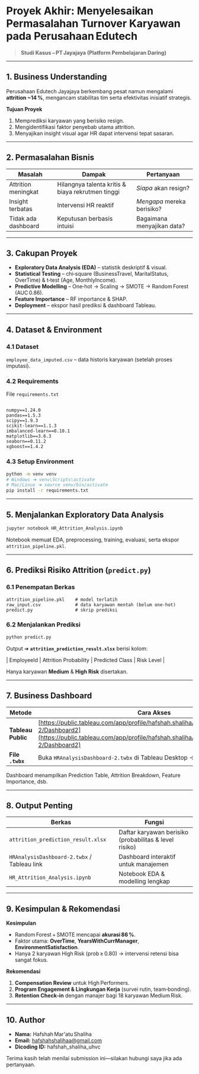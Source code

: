 # Proyek Akhir: Menyelesaikan Permasalahan Turnover Karyawan pada Perusahaan Edutech  
> **Studi Kasus – PT Jayajaya (Platform Pembelajaran Daring)**

---

## 1. Business Understanding  
Perusahaan Edutech Jayajaya berkembang pesat namun mengalami **attrition ~14 %**, mengancam stabilitas tim serta efektivitas inisiatif strategis.

**Tujuan Proyek**  

1. Memprediksi karyawan yang berisiko resign.  
2. Mengidentifikasi faktor penyebab utama attrition.  
3. Menyajikan insight visual agar HR dapat intervensi tepat sasaran.

---

## 2. Permasalahan Bisnis  
| Masalah | Dampak | Pertanyaan |
|---------|--------|-----------|
| Attrition meningkat | Hilangnya talenta kritis & biaya rekrutmen tinggi | *Siapa* akan resign? |
| Insight terbatas | Intervensi HR reaktif | *Mengapa* mereka berisiko? |
| Tidak ada dashboard | Keputusan berbasis intuisi | Bagaimana menyajikan data? |

---

## 3. Cakupan Proyek  
- **Exploratory Data Analysis (EDA)** – statistik deskriptif & visual.  
- **Statistical Testing** – chi‑square (BusinessTravel, MaritalStatus, OverTime) & t‑test (Age, MonthlyIncome).  
- **Predictive Modelling** – One‑hot → Scaling → SMOTE → Random Forest (AUC 0.86).  
- **Feature Importance** – RF importance & SHAP.  
- **Deployment** – ekspor hasil prediksi & dashboard Tableau.

---

## 4. Dataset & Environment  

### 4.1 Dataset  
`employee_data_imputed.csv` – data historis karyawan (setelah proses imputasi).

### 4.2 Requirements  
File `requirements.txt`  


```

numpy==1.24.0
pandas==1.5.3
scipy==1.9.3
scikit-learn==1.1.3
imbalanced-learn==0.10.1
matplotlib==3.6.3
seaborn==0.11.2
xgboost==1.4.2

````

### 4.3 Setup Environment  

```bash
python -m venv venv
# Windows ➜ venv\Scripts\activate
# Mac/Linux ➜ source venv/bin/activate
pip install -r requirements.txt
````

---

## 5. Menjalankan Exploratory Data Analysis

```bash
jupyter notebook HR_Attrition_Analysis.ipynb
```

Notebook memuat EDA, preprocessing, training, evaluasi, serta ekspor `attrition_pipeline.pkl`.

---

## 6. Prediksi Risiko Attrition (`predict.py`)

### 6.1 Penempatan Berkas

```
attrition_pipeline.pkl    # model terlatih
raw_input.csv             # data karyawan mentah (belum one‑hot)
predict.py                # skrip prediksi
```

### 6.2 Menjalankan Prediksi

```bash
python predict.py
```

Output ➜ **`attrition_prediction_result.xlsx`** berisi kolom:

\| EmployeeId | Attrition Probability | Predicted Class | Risk Level |

Hanya karyawan **Medium** & **High Risk** disertakan.

---

## 7. Business Dashboard

| Metode             | Cara Akses                                                                                                                                                                                 |
| ------------------ | ------------------------------------------------------------------------------------------------------------------------------------------------------------------------------------------ |
| **Tableau Public** | [https://public.tableau.com/app/profile/hafshah.shaliha/viz/HRAnalysisDashboard-2/Dashboard2](https://public.tableau.com/app/profile/hafshah.shaliha/viz/HRAnalysisDashboard-2/Dashboard2) |
| **File `.twbx`**   | Buka `HRAnalysisDashboard-2.twbx` di Tableau Desktop → Dashboard 2                                                                                                                         |

Dashboard menampilkan Prediction Table, Attrition Breakdown, Feature Importance, dsb.

---

## 8. Output Penting

| Berkas                                      | Fungsi                                                 |
| ------------------------------------------- | ------------------------------------------------------ |
| `attrition_prediction_result.xlsx`          | Daftar karyawan berisiko (probabilitas & level risiko) |
| `HRAnalysisDashboard-2.twbx` / Tableau link | Dashboard interaktif untuk manajemen                   |
| `HR_Attrition_Analysis.ipynb`               | Notebook EDA & modelling lengkap                       |

---

## 9. Kesimpulan & Rekomendasi

**Kesimpulan**

* Random Forest + SMOTE mencapai **akurasi 86 %**.
* Faktor utama: **OverTime**, **YearsWithCurrManager**, **EnvironmentSatisfaction**.
* Hanya 2 karyawan High Risk (prob ≥ 0.80) → intervensi retensi bisa sangat fokus.

**Rekomendasi**

1. **Compensation Review** untuk High Performers.
2. **Program Engagement & Lingkungan Kerja** (survei rutin, team‑bonding).
3. **Retention Check‑in** dengan manajer bagi 18 karyawan Medium Risk.

---

## 10. Author

* **Nama:** Hafshah Mar'atu Shaliha
* **Email:** [hafshahshalihaa@gmail.com](mailto:hafshahshalihaa@gmail.com)
* **Dicoding ID:** hafshah\_shaliha\_uhvc

Terima kasih telah menilai submission ini—silakan hubungi saya jika ada pertanyaan.

```

